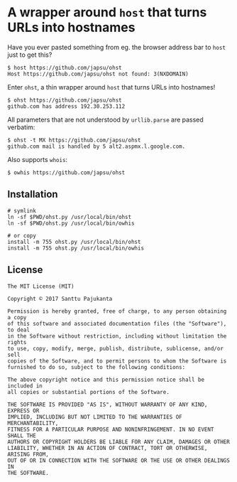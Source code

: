 # A wrapper around `host` that turns URLs into hostnames

Have you ever pasted something from eg. the browser address bar to `host` just to get this?

    $ host https://github.com/japsu/ohst
    Host https://github.com/japsu/ohst not found: 3(NXDOMAIN)

Enter `ohst`, a thin wrapper around `host` that turns URLs into hostnames!

    $ ohst https://github.com/japsu/ohst
    github.com has address 192.30.253.112

All parameters that are not understood by `urllib.parse` are passed verbatim:

    $ ohst -t MX https://github.com/japsu/ohst
    github.com mail is handled by 5 alt2.aspmx.l.google.com.

Also supports `whois`:

    $ owhis https://github.com/japsu/ohst

## Installation

    # symlink
    ln -sf $PWD/ohst.py /usr/local/bin/ohst
    ln -sf $PWD/ohst.py /usr/local/bin/owhis

    # or copy
    install -m 755 ohst.py /usr/local/bin/ohst
    install -m 755 ohst.py /usr/local/bin/owhis

## License

    The MIT License (MIT)

    Copyright © 2017 Santtu Pajukanta

    Permission is hereby granted, free of charge, to any person obtaining a copy
    of this software and associated documentation files (the "Software"), to deal
    in the Software without restriction, including without limitation the rights
    to use, copy, modify, merge, publish, distribute, sublicense, and/or sell
    copies of the Software, and to permit persons to whom the Software is
    furnished to do so, subject to the following conditions:

    The above copyright notice and this permission notice shall be included in
    all copies or substantial portions of the Software.

    THE SOFTWARE IS PROVIDED "AS IS", WITHOUT WARRANTY OF ANY KIND, EXPRESS OR
    IMPLIED, INCLUDING BUT NOT LIMITED TO THE WARRANTIES OF MERCHANTABILITY,
    FITNESS FOR A PARTICULAR PURPOSE AND NONINFRINGEMENT. IN NO EVENT SHALL THE
    AUTHORS OR COPYRIGHT HOLDERS BE LIABLE FOR ANY CLAIM, DAMAGES OR OTHER
    LIABILITY, WHETHER IN AN ACTION OF CONTRACT, TORT OR OTHERWISE, ARISING FROM,
    OUT OF OR IN CONNECTION WITH THE SOFTWARE OR THE USE OR OTHER DEALINGS IN
    THE SOFTWARE.
